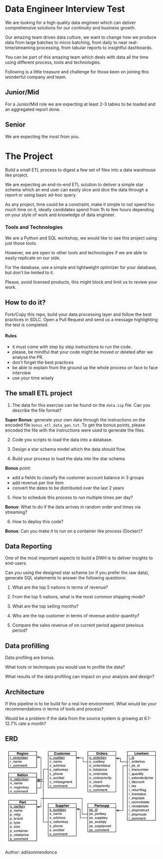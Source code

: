 # Data Engineer Interview Test

We are looking for a high quality data engineer which can deliver comprehensive solutions for our continuity and business growth. 

Our amazing team drives data culture, we want to change how we produce data from large batches to micro batching, from daily to near real-time/streaming processing, from tabular reports to insightful dashboards.  

You can be part of this amazing team which deals with data all the time using different process, tools and technologies.

Following is a little treasure and challenge for those keen on joining this wonderful company and team.

## Junior/Mid 
For a Junior/Mid role we are expecting at least 2-3 tables to be loaded and an aggregated report done.

## Senior
We are expecting the most from you.

# The Project
Build a small ETL process to digest a few set of files into a data warehouse like project. 

We are expecting an end-to-end ETL solution to deliver a simple star schema which an end user can easily slice and dice the data through a report or using basic ad-hoc query.

As any project, time could be a constraint, make it simple to not spend too much time on it, ideally candidates spend from 1h to few hours depending on your style of work and knowledge of data engineer. 

### Tools and Technologies
We are a Python and SQL workshop, we would like to see this project using just those tools.  

However, we are open to other tools and technologies if we are able to easily replicate on our side. 

For the database, use a simple and lightweight optimizer for your database, but don't be limited to it. 

Please, avoid licensed products, this might block and limit us to review your work. 

How to do it?
-----------------------
Fork/Copy this repo, build your data processing layer and follow the best practices in SDLC. Open a Pull Request and send us a message highlighting the test is completed.

#### Rules
* it must come with step by step instructions to run the code.
* please, be mindful that your code might be moved or deleted after we analyse the PR. 
* don't forget the best practices
* be able to explain from the ground up the whole process on face to face interview
* use your time wisely

The small ETL project
--------- 

1. The data for this exercise can be found on the `data.zip` file. Can you describe the file format?

**Super Bonus**: generate your own data through the instructions on the encoded file `bonus_etl_data_gen.txt`.
To get the bonus points, please encoded the file with the instructions were used to generate the files.

2. Code you scripts to load the data into a database.

3. Design a star schema model which the data should flow.

4. Build your process to load the data into the star schema 

**Bonus** point: 
- add a fields to classify the customer account balance in 3 groups 
- add revenue per line item 
- convert the dates to be distributed over the last 2 years

5. How to schedule this process to run multiple times per day?
 
**Bonus**: What to do if the data arrives in random order and times via streaming?

6. How to deploy this code?

**Bonus**: Can you make it to run on a container like process (Docker)? 

Data Reporting
-------
One of the most important aspects to build a DWH is to deliver insights to end-users. 

Can you using the designed star schema (or if you prefer the raw data), generate SQL statements to answer the following questions:

1. What are the top 5 nations in terms of revenue?

2. From the top 5 nations, what is the most common shipping mode?

3. What are the top selling months?

4. Who are the top customer in terms of revenue and/or quantity?

5. Compare the sales revenue of on current period against previous period?


Data profilling
----   
Data profiling are bonus.

What tools or techniques you would use to profile the data?
 
What results of the data profiling can impact on your analysis and design?   



Architecture
-----
If this pipeline is to be build for a real live environment.
What would be your recommendations in terms of tools and process?

Would be a problem if the data from the source system is growing at 6.1-12.7% rate a month?



ERD
--
![alt text](erd.png "ERD")

Author: adilsonmendonca
